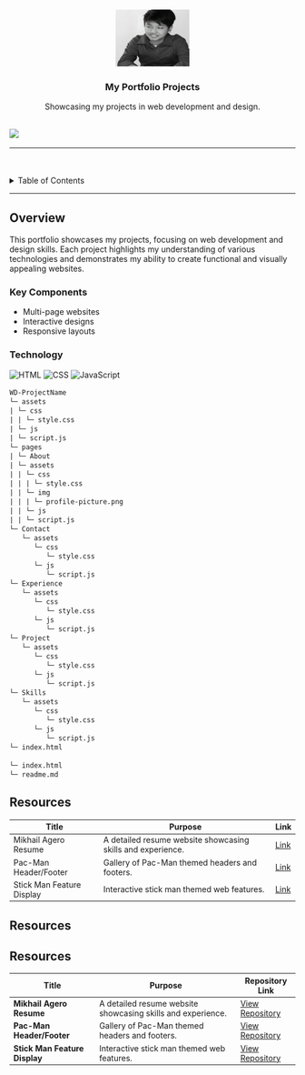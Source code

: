 <a name="readme-top">

<br/>

<br />
<div align="center">
  <a href="https://github.com/mikhailfeutech/">
    <img src="./pages/About/assets/image/profile-picture.png" alt="Nyebe" width="130" height="100">
  </a>
  <h3 align="center">My Portfolio Projects</h3>
</div>
<div align="center">
  Showcasing my projects in web development and design.
</div>

<br />

![](https://visit-counter.vercel.app/counter.png?page=mikhailfeutech/My-Portfolio-Projects)

---

<br />
<br />

<details>
  <summary>Table of Contents</summary>
  <ol>
    <li>
      <a href="#overview">Overview</a>
      <ol>
        <li>
          <a href="#key-components">Key Components</a>
        </li>
        <li>
          <a href="#technology">Technology</a>
        </li>
      </ol>
    </li>
    <li>
      <a href="#rules-practices-and-principles">Rules, Practices and Principles</a>
    </li>
    <li>
      <a href="#resources">Resources</a>
    </li>
  </ol>
</details>

---

## Overview

This portfolio showcases my projects, focusing on web development and design skills. Each project highlights my understanding of various technologies and demonstrates my ability to create functional and visually appealing websites.

### Key Components
- Multi-page websites
- Interactive designs
- Responsive layouts

### Technology
![HTML](https://img.shields.io/badge/HTML-E34F26?style=for-the-badge&logo=html5&logoColor=white)
![CSS](https://img.shields.io/badge/CSS-1572B6?style=for-the-badge&logo=css3&logoColor=white)
![JavaScript](https://img.shields.io/badge/JavaScript-F7DF1E?style=for-the-badge&logo=javascript&logoColor=white)
```
WD-ProjectName
└─ assets
| └─ css
| | └─ style.css
| └─ js
| └─ script.js
└─ pages
| └─ About
| └─ assets
| | └─ css
| | | └─ style.css
| | └─ img
| | | └─ profile-picture.png
| | └─ js
| | └─ script.js
└─ Contact
   └─ assets
      └─ css
         └─ style.css
      └─ js
         └─ script.js
└─ Experience
   └─ assets
      └─ css
         └─ style.css
      └─ js
         └─ script.js
└─ Project
   └─ assets
      └─ css
         └─ style.css
      └─ js
         └─ script.js
└─ Skills
   └─ assets
      └─ css
         └─ style.css
      └─ js
         └─ script.js
└─ index.html

└─ index.html
└─ readme.md
```

## Resources

| Title                   | Purpose                                                  | Link                          |
|-------------------------|----------------------------------------------------------|-------------------------------|
| Mikhail Agero Resume    | A detailed resume website showcasing skills and experience. | [Link](https://github.com/mikhailfeutech/WD-SW2-TC03) |
| Pac-Man Header/Footer    | Gallery of Pac-Man themed headers and footers.          | [Link](https://github.com/mikhailfeutech/WD-SW3-TC03) |
| Stick Man Feature Display | Interactive stick man themed web features.             | [Link](https://github.com/mikhailfeutech/WD-SW4-TC03) |


## Resources

## Resources

| Title                   | Purpose                                                  | Repository Link               |
|-------------------------|----------------------------------------------------------|-------------------------------|
| **Mikhail Agero Resume**    | A detailed resume website showcasing skills and experience. | [View Repository](https://github.com/mikhailfeutech/WD-SW2-TC03) |
| **Pac-Man Header/Footer**    | Gallery of Pac-Man themed headers and footers.          | [View Repository](https://github.com/mikhailfeutech/WD-SW3-TC03) |
| **Stick Man Feature Display** | Interactive stick man themed web features.             | [View Repository](https://github.com/mikhailfeutech/WD-SW4-TC03) |

